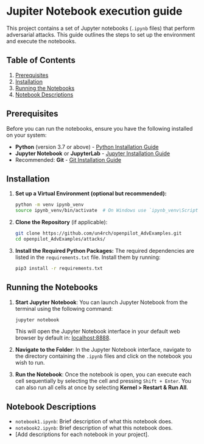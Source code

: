 # Jupiter Notebook execution guide

This project contains a set of Jupyter notebooks (`.ipynb` files) that perform adversarial attacks. This guide outlines the steps to set up the environment and execute the notebooks.

## Table of Contents
1. [Prerequisites](#prerequisites)
2. [Installation](#installation)
3. [Running the Notebooks](#running-the-notebooks)
4. [Notebook Descriptions](#notebook-descriptions)

## Prerequisites

Before you can run the notebooks, ensure you have the following installed on your system:

- **Python** (version 3.7 or above) - [Python Installation Guide](https://www.python.org/downloads/)
- **Jupyter Notebook** or **JupyterLab** - [Jupyter Installation Guide](https://jupyter.org/install)
- Recommended: **Git** - [Git Installation Guide](https://git-scm.com/book/en/v2/Getting-Started-Installing-Git)

## Installation

1. **Set up a Virtual Environment (optional but recommended):**
    ```bash
    python -m venv ipynb_venv
    source ipynb_venv/bin/activate  # On Windows use `ipynb_venv\Scripts\activate`
    ```
    
2. **Clone the Repository** (if applicable):
    ```bash
    git clone https://github.com/un4rch/openpilot_AdvExamples.git
    cd openpilot_AdvExamples/attacks/
    ```

3. **Install the Required Python Packages:**
    The required dependencies are listed in the `requirements.txt` file. Install them by running:
    ```bash
    pip3 install -r requirements.txt
    ```

## Running the Notebooks

1. **Start Jupyter Notebook**:
    You can launch Jupyter Notebook from the terminal using the following command:
    ```bash
    jupyter notebook
    ```
    This will open the Jupyter Notebook interface in your default web browser by default in: [localhost:8888](localhost:8888).

2. **Navigate to the Folder**:
    In the Jupyter Notebook interface, navigate to the directory containing the `.ipynb` files and click on the notebook you wish to run.

3. **Run the Notebook**:
    Once the notebook is open, you can execute each cell sequentially by selecting the cell and pressing `Shift + Enter`. You can also run all cells at once by selecting **Kernel > Restart & Run All**.

## Notebook Descriptions

- `notebook1.ipynb`: Brief description of what this notebook does.
- `notebook2.ipynb`: Brief description of what this notebook does.
- [Add descriptions for each notebook in your project].
